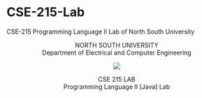 # CSE-215-Lab
CSE-215 Programming Language II Lab of North South University<br>

<p align="center">
   NORTH SOUTH UNIVERSITY<br>
   Department of Electrical and Computer Engineering
<p>
<p align="center">
  <img src="https://user-images.githubusercontent.com/63312173/169691760-a83acee4-4afd-424a-a34a-986a9d5e06c6.png">
</p>
<p align="center">
   CSE 215 LAB<br>
   Programming Language II [Java] Lab<br>
 <p>
